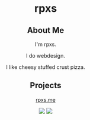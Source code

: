 <div class="container" align="center">
   <h1>rpxs</h1>
   <h2>About Me</h2>
   <p>I'm rpxs.</p>
   <p>I do webdesign.</p>
   <p>I like cheesy stuffed crust pizza.</p>
   <h2>Projects</h2>
   <a href="https://github.com/rpxs/me" target="_blank">
      <p>rpxs.me
      <p>
   </a>
   <img src="https://github-readme-stats.vercel.app/api?username=rpxs&theme=chartreuse-dark&count_private=true" />
   <img src="https://github-readme-stats.vercel.app/api/top-langs/?username=rpxs" />
</div>
